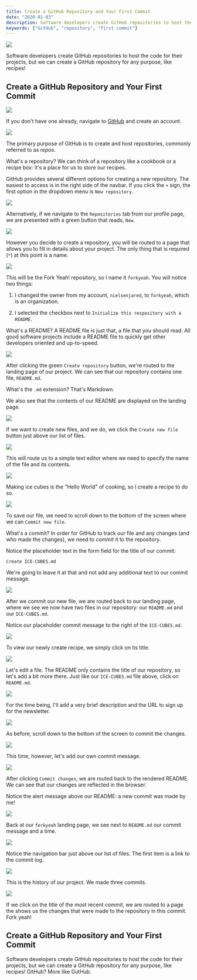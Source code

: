 ```yaml
---
title: Create a GitHub Repository and Your First Commit
date: "2020-01-03"
description: Software developers create GitHub repositories to host the code for their projects, but we can create a GitHub repository for any purpose, like recipes! 
keywords: ["GitHub", "repository", "first commit"]
---
```

![](jarednielsen-forkyeah-github-repository-commit.png)

Software developers create GitHub repositories to host the code for their projects, but we can create a GitHub repository for any purpose, like recipes! 

## Create a GitHub Repository and Your First Commit

![](jarednielsen-forkyeah-github-repository-commit-00.png)

If you don't have one already, navigate to [GitHub](https://github.com) and create an account.

![](jarednielsen-forkyeah-github-repository-commit-01.png)

The primary purpose of GitHub is to create and host repositories, commonly referred to as _repos_.

What's a repository? We can think of a repository like a cookbook or a recipe box: it's a place for us to store our recipes. 

GitHub provides several different options for creating a new repository. The easiest to access is in the right side of the navbar. If you click the `+` sign, the first option in the dropdown menu is `New repository`. 

![](jarednielsen-forkyeah-github-repository-commit-02.png)

Alternatively, if we navigate to the `Repositories` tab from our profile page, we are presented with a green button that reads, `New`. 

![](jarednielsen-forkyeah-github-repository-commit-03.png)

However you decide to create a repository, you will be routed to a page that allows you to fill in details about your project. The only thing that is required (`*`) at this point is a name. 

![](jarednielsen-forkyeah-github-repository-commit-04.png)

This will be the Fork Yeah! repository, so I name it `forkyeah`. You will notice two things: 

1. I changed the owner from my account, `nielsenjared`, to `forkyeah`, which is an organization.

2. I selected the checkbox next to `Initialize this respository with a README`. 

What's a README? A README file is just that, a file that you should read. All good software projects include a README file to quickly get other developers oriented and up-to-speed.

![](jarednielsen-forkyeah-github-repository-commit-05.png)

After clicking the green `Create repository` button, we're routed to the landing page of our project. We can see that our repository contains one file, `README.md`. 

What's the `.md` extension? That's Markdown. 

We also see that the contents of our README are displayed on the landing page. 

![](jarednielsen-forkyeah-github-repository-commit-06.png)

If we want to create new files, and we do, we click the `Create new file` button just above our list of files. 

![](jarednielsen-forkyeah-github-repository-commit-07.png)

This will route us to a simple text editor where we need to specify the name of the file and its contents. 

![](jarednielsen-forkyeah-github-repository-commit-08.png)

Making ice cubes is the "Hello World" of cooking, so I create a recipe to do so. 

![](jarednielsen-forkyeah-github-repository-commit-09.png)

To save our file, we need to scroll down to the bottom of the screen where we can `Commit new file`. 

What's a commit? In order for GitHub to track our file and any changes (and who made the changes), we need to _commit_ it to the repository.

Notice the placeholder text in the form field for the title of our commit: 

```
Create ICE-CUBES.md
```

We're going to leave it at that and not add any additional text to our commit message.

![](jarednielsen-forkyeah-github-repository-commit-10.png)

After we commit our new file, we are routed back to our landing page, where we see we now have two files in our repository: our `README.md` and our `ICE-CUBES.md`.

Notice our placeholder commit message to the right of the `ICE-CUBES.md`. 

![](jarednielsen-forkyeah-github-repository-commit-11.png)

To view our newly create recipe, we simply click on its title.

![](jarednielsen-forkyeah-github-repository-commit-12.png)

Let's edit a file. The README only contains the title of our repository, so let's add a bit more there. Just like our `ICE-CUBES.md` file above, click on `README.md`.

![](jarednielsen-forkyeah-github-repository-commit-13.png)

For the time being, I'll add a very brief description and the URL to sign up for the newsletter.

![](jarednielsen-forkyeah-github-repository-commit-14.png)

As before, scroll down to the bottom of the screen to commit the changes.

![](jarednielsen-forkyeah-github-repository-commit-15.png)

This time, however, let's add our own commit message. 

![](jarednielsen-forkyeah-github-repository-commit-16.png)

After clicking `Commit changes`, we are routed back to the rendered README. We can see that our changes are reflected in the browser. 

Notice the alert message above our README: a new commit was made by me!

![](jarednielsen-forkyeah-github-repository-commit-17.png)

Back at our `forkyeah` landing page, we see next to `README.md` our commit message and a time.

![](jarednielsen-forkyeah-github-repository-commit-18.png)

Notice the navigation bar just above our list of files. The first item is a link to the commit log. 

![](jarednielsen-forkyeah-github-repository-commit-19.png)

This is the history of our project. We made three commits. 

![](jarednielsen-forkyeah-github-repository-commit-21.png)

If we click on the title of the most recent commit, we are routed to a page the shows us the changes that were made to the repository in this commit. Fork yeah!

## Create a GitHub Repository and Your First Commit

Software developers create GitHub repositories to host the code for their projects, but we can create a GitHub repository for any purpose, like recipes! GitHub? More like GutHub. 






